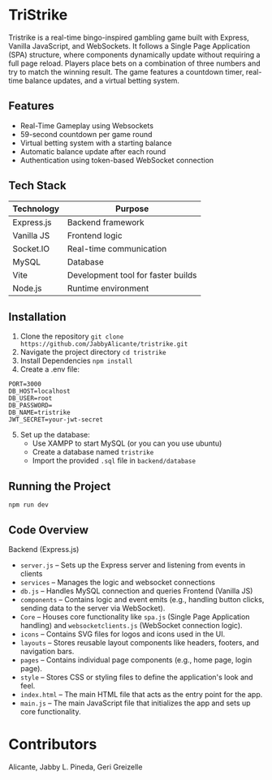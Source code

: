 # TriStrike
Tristrike is a real-time bingo-inspired gambling game built with Express, Vanilla JavaScript, and WebSockets. It follows a Single Page Application (SPA) structure, where components dynamically update without requiring a full page reload. Players place bets on a combination of three numbers and try to match the winning result. The game features a countdown timer, real-time balance updates, and a virtual betting system.
## Features
- Real-Time Gameplay using Websockets
- 59-second countdown per game round
- Virtual betting system with a starting balance
- Automatic balance update after each round
- Authentication using token-based WebSocket connection
## Tech Stack
| Technology | Purpose |
|-----------|---------|
| Express.js | Backend framework |
| Vanilla JS | Frontend logic |
| Socket.IO | Real-time communication |
| MySQL      | Database |
| Vite       | Development tool for faster builds |
| Node.js    | Runtime environment |
## Installation
1. Clone the repository
`git clone https://github.com/JabbyAlicante/tristrike.git`
2. Navigate the project directory
`cd tristrike`
3. Install Dependencies
`npm install`
4. Create a .env file:
```env
PORT=3000
DB_HOST=localhost
DB_USER=root
DB_PASSWORD=
DB_NAME=tristrike
JWT_SECRET=your-jwt-secret
```
5. Set up the database:
   - Use XAMPP to start MySQL (or you can you use ubuntu)
   - Create a database named `tristrike`
   - Import the provided `.sql` file in `backend/database`
## Running the Project
```npm run dev```
## Code Overview
Backend (Express.js)
  - `server.js` – Sets up the Express server and listening from events in clients
  - `services`  – Manages the logic and websocket connections
  - `db.js`  – Handles MySQL connection and queries
Frontend (Vanilla JS)
  - `components` – Contains logic and event emits (e.g., handling button clicks, sending data to the server via WebSocket).
  - `Core`  – Houses core functionality like `spa.js` (Single Page Application handling) and `websocketclients.js` (WebSocket connection logic).
  - `icons`  – Contains SVG files for logos and icons used in the UI.
  - `layouts` – 	Stores reusable layout components like headers, footers, and navigation bars.
  - `pages`  – Contains individual page components (e.g., home page, login page).
  - `style`  – Stores CSS or styling files to define the application's look and feel.
  - `index.html`  – 	The main HTML file that acts as the entry point for the app.
  - `main.js`  – The main JavaScript file that initializes the app and sets up core functionality.
# Contributors
Alicante, Jabby L.
Pineda, Geri Greizelle
